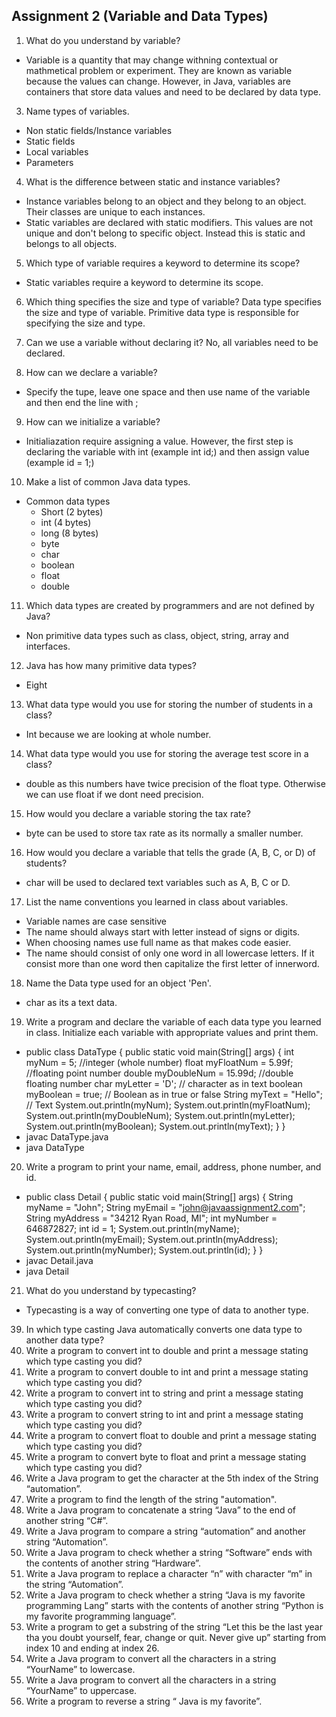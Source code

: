 ## Assignment 2 (Variable and Data Types)
1. What do you understand by variable?
-  Variable is a quantity that may change withning contextual or mathmetical problem or experiment. They are known as variable because the values can change. 
However, in Java, variables are containers that store data values and need to be declared by data type.
  
3. Name types of variables.
- Non static fields/Instance variables
- Static fields
- Local variables 
- Parameters
4. What is the difference between static and instance variables?
- Instance variables belong to an object and they belong to an object. Their classes are unique to each instances.
- Static variables are declared with static modifiers. This values are not unique and don't belong to specific object. Instead this is static and belongs to all objects.

5.	Which type of variable requires a keyword to determine its scope?
- Static variables require a keyword to determine its scope.

6.	Which thing specifies the size and type of variable?
Data type specifies the size and type of variable. Primitive data type is responsible for specifying the size and type.

7.	Can we use a variable without declaring it?
No, all variables need to be declared.

8.	How can we declare a variable?
- Specify the tupe, leave one space and then use name of the variable and then end the line with ; 

9.	How can we initialize a variable?
- Initialiazation require assigning a value. However, the first step is declaring the variable with int (example int id;) and then assign value (example id = 1;)

10.	Make a list of common Java data types.
- Common data types 
  - Short (2 bytes) 
  - int (4 bytes)
  - long (8 bytes)
  - byte
  - char
  - boolean
  - float
  - double

11.	Which data types are created by programmers and are not defined by Java?
- Non  primitive data types such as class, object, string, array and interfaces.

12.	Java has how many primitive data types?
- Eight

13.	What data type would you use for storing the number of students in a class?
- Int because we are looking at whole number.

14.	What data type would you use for storing the average test score in a class?
- double as this numbers have twice precision of the float type. Otherwise we can use float if we dont need precision.
 
15.	How would you declare a variable storing the tax rate?
- byte can be used to store tax rate as its normally a smaller number.

16.	How would you declare a variable that tells the grade (A, B, C, or D) of students?
- char will be used to declared text variables such as A, B, C or D.

17.	List the name conventions you learned in class about variables.
- Variable names are case sensitive
- The name should always start with letter instead of signs or digits.
- When choosing names use full name as that makes code easier.
- The name should consist of only one word in all lowercase letters. If it consist more than one word then capitalize the first letter of innerword.

18.	Name the Data type used for an object 'Pen'.
- char as its a text data.

19.	Write a program and declare the variable of each data type you learned in class. Initialize each variable with appropriate values and print them. 
- public class DataType {
public static void main(String[] args)
{
int myNum = 5; //integer (whole number)
float myFloatNum = 5.99f; //floating point number
double myDoubleNum = 15.99d; //double floating number
char myLetter = 'D'; // character as in text
boolean myBoolean = true; // Boolean as in true or false
String myText = "Hello"; // Text
System.out.println(myNum);
System.out.println(myFloatNum);
System.out.println(myDoubleNum);
System.out.println(myLetter);
System.out.println(myBoolean);
System.out.println(myText);
}
}
- javac DataType.java
- java DataType

20.	Write a program to print your name, email, address, phone number, and id. 
- public class Detail {
public static void main(String[] args)
{
String myName = "John";
String myEmail = "john@javaassignment2.com";
String myAddress = "34212 Ryan Road, MI";
int myNumber = 646872827;
int id = 1;
System.out.println(myName);
System.out.println(myEmail);
System.out.println(myAddress);
System.out.println(myNumber);
System.out.println(id);
}
}	
- javac Detail.java
- java Detail

21.	What do you understand by typecasting?
- Typecasting is a way of converting one type of data to another type.

39.	In which type casting Java automatically converts one data type to another data type?
40.	Write a program to convert int to double and print a message stating which type casting you did?
41.	Write a program to convert double to int and print a message stating which type casting you did?
42.	Write a program to convert int to string and print a message stating which type casting you did?
43.	Write a program to convert string to int and print a message stating which type casting you did?
44.	Write a program to convert float to double and print a message stating which type casting you did?
45.	Write a program to convert byte to float and print a message stating which type casting you did?
46.	Write a Java program to get the character at the 5th index of the String “automation”.
47.	Write a program to find the length of the string "automation".
48.	Write a Java program to concatenate a string “Java” to the end of another string “C#”.
49.	Write a Java program to compare a string “automation” and another string “Automation”.
50.	Write a Java program to check whether a string “Software” ends with the contents of another string “Hardware”. 
51.	Write a Java program to replace a character “n” with character “m” in the string “Automation”.
52.	Write a Java program to check whether a string “Java is my favorite programming Lang” starts with the contents of another string “Python is my favorite programming language”.
53.	Write a program to get a substring of the string “Let this be the last year tha you doubt yourself, fear, change or quit. Never give up” starting from index 10 and ending at index 26.
54.	Write a Java program to convert all the characters in a string “YourName” to lowercase.
55.	Write a Java program to convert all the characters in a string “YourName” to uppercase.
56.	Write a program to reverse a string “ Java is my favorite”. 
